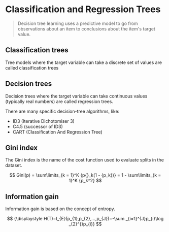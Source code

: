# Classification and Regression Trees

> Decision tree learning uses a predictive model to go from observations about an item to conclusions about the item's target value.

## Classification trees

Tree models where the target variable can take a discrete set of values are called classification trees

## Decision trees

Decision trees where the target variable can take continuous values (typically real numbers) are called regression trees.

There are many specific decision-tree algorithms, like:

* ID3 (Iterative Dichotomiser 3)
* C4.5 (successor of ID3)
* CART (Classification And Regression Tree)

## Gini index

The Gini index is the name of the cost function used to evaluate splits in the dataset.

$$
Gini(p) = \sum\limits_{k = 1}^K {p{}_k(1 - {p_k})} = 1 - \sum\limits_{k = 1}^K {p_k^2}
$$

## Information gain

Information gain is based on the concept of entropy.

$$
{\displaystyle H(T)=I_{E}(p_{1},p_{2},...,p_{J})=-\sum _{i=1}^{J}p_{i}\log _{2}^{}p_{i}}
$$